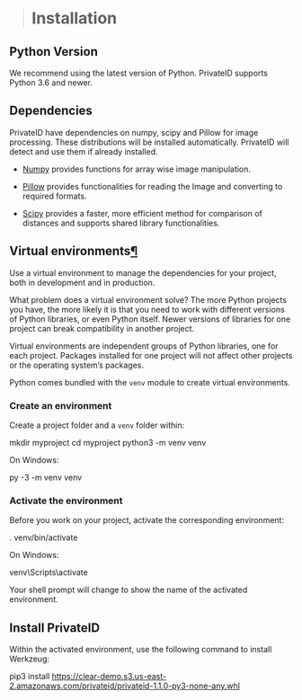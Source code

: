 

> # Installation[](https://clear-demo.s3.us-east-2.amazonaws.com/privateid-sdkdocs/installation.html#installation "Permalink to this headline")

## Python Version[](https://clear-demo.s3.us-east-2.amazonaws.com/privateid-sdkdocs/installation.html#python-version "Permalink to this headline")

We recommend using the latest version of Python. PrivateID supports Python 3.6 and newer.

## Dependencies[](https://clear-demo.s3.us-east-2.amazonaws.com/privateid-sdkdocs/installation.html#dependencies "Permalink to this headline")

PrivateID have dependencies on numpy, scipy and Pillow for image processing. These distributions will be installed automatically. PrivateID will detect and use them if already installed.

-   [Numpy](https://pypi.org/project/numpy/)  provides functions for array wise image manipulation.
    
-   [Pillow](https://pypi.org/project/Pillow/)  provides functionalities for reading the Image and converting to required formats.
    
-   [Scipy](https://pypi.org/project/scipy/)  provides a faster, more efficient method for comparison of distances and supports shared library functionalities.
    

## Virtual environments[¶](https://clear-demo.s3.us-east-2.amazonaws.com/privateid-sdkdocs/installation.html#virtual-environments "Permalink to this headline")

Use a virtual environment to manage the dependencies for your project, both in development and in production.

What problem does a virtual environment solve? The more Python projects you have, the more likely it is that you need to work with different versions of Python libraries, or even Python itself. Newer versions of libraries for one project can break compatibility in another project.

Virtual environments are independent groups of Python libraries, one for each project. Packages installed for one project will not affect other projects or the operating system’s packages.

Python comes bundled with the  `venv`  module to create virtual environments.

### Create an environment[](https://clear-demo.s3.us-east-2.amazonaws.com/privateid-sdkdocs/installation.html#create-an-environment "Permalink to this headline")

Create a project folder and a  `venv`  folder within:

mkdir myproject
cd myproject
python3 -m venv venv

On Windows:

py -3 -m venv venv

### Activate the environment[](https://clear-demo.s3.us-east-2.amazonaws.com/privateid-sdkdocs/installation.html#activate-the-environment "Permalink to this headline")

Before you work on your project, activate the corresponding environment:

. venv/bin/activate

On Windows:

venv\Scripts\activate

Your shell prompt will change to show the name of the activated environment.

## Install PrivateID[](https://clear-demo.s3.us-east-2.amazonaws.com/privateid-sdkdocs/installation.html#install-privateid "Permalink to this headline")

Within the activated environment, use the following command to install Werkzeug:

pip3 install https://clear-demo.s3.us-east-2.amazonaws.com/privateid/privateid-1.1.0-py3-none-any.whl